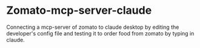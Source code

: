 # Zomato-mcp-server-claude
Connecting a mcp-server of zomato to claude desktop by editing the developer's config file and testing it to order food from zomato by typing in claude.
